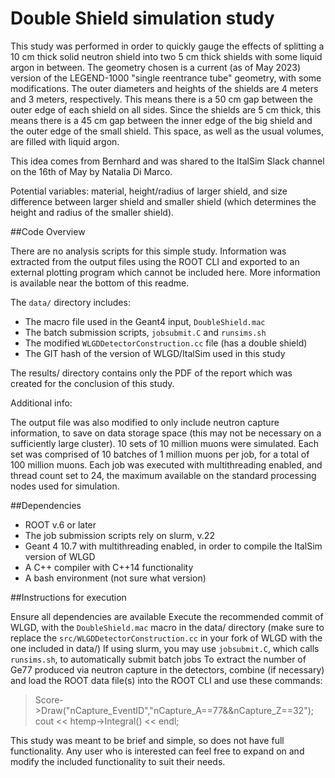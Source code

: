 # Double Shield simulation study

This study was performed in order to quickly gauge the effects of splitting a 10 cm thick solid neutron shield into two 5 cm thick shields with some liquid argon in between. The geometry chosen is a current (as of May 2023) version of the LEGEND-1000 "single reentrance tube" geometry, with some modifications. The outer diameters and heights of the shields are 4 meters and 3 meters, respectively. This means there is a 50 cm gap between the outer edge of each shield on all sides. Since the shields are 5 cm thick, this means there is a 45 cm gap between the inner edge of the big shield and the outer edge of the small shield. This space, as well as the usual volumes, are filled with liquid argon.

This idea comes from Bernhard and was shared to the ItalSim Slack channel on the 16th of May by Natalia Di Marco.

Potential variables: material, height/radius of larger shield, and size difference between larger shield
and smaller shield (which determines the height and radius of the smaller shield).

##Code Overview

There are no analysis scripts for this simple study. Information was extracted from the output files using the ROOT CLI and exported to an external plotting program which cannot be included here. More information is available near the bottom of this readme.

The `data/` directory includes:
 - The macro file used in the Geant4 input, `DoubleShield.mac`
 - The batch submission scripts, `jobsubmit.C` and `runsims.sh`
 - The modified `WLGDDetectorConstruction.cc` file (has a double shield)
 - The GIT hash of the version of WLGD/ItalSim used in this study

The results/ directory contains only the PDF of the report which was created for the conclusion of this study.

Additional info:

The output file was also modified to only include neutron capture information, to save on data storage space (this may not be necessary on a sufficiently large cluster).
10 sets of 10 million muons were simulated. Each set was comprised of 10 batches of 1 million muons per job, for a total of 100 million muons.
Each job was executed with multithreading enabled, and thread count set to 24, the maximum available on the standard processing nodes used for simulation.


##Dependencies

 - ROOT v.6 or later
 - The job submission scripts rely on slurm, v.22
 - Geant 4 10.7 with multithreading enabled, in order to compile the ItalSim version of WLGD
 - A C++ compiler with C++14 functionality
 - A bash environment (not sure what version)


##Instructions for execution

Ensure all dependencies are available
Execute the recommended commit of WLGD, with the `DoubleShield.mac` macro in the data/ directory (make sure to replace the `src/WLGDDetectorConstruction.cc` in your fork of WLGD with the one included in data/)
If using slurm, you may use `jobsubmit.C`, which calls `runsims.sh`, to automatically submit batch jobs
To extract the number of Ge77 produced via neutron capture in the detectors, combine (if necessary) and load the ROOT data file(s) into the ROOT CLI and use these commands:

> Score->Draw("nCapture_EventID","nCapture_A==77&&nCapture_Z==32");
> cout << htemp->Integral() << endl;



This study was meant to be brief and simple, so does not have full functionality. Any user who is interested can feel free to expand on and modify the included functionality to suit their needs.